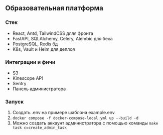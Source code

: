 ## Образовательная платформа
### Стек
- React, Antd, TailwindCSS длля фронта
- FastAPI, SQLAlchemy, Celery, Alembic для бека
- PostgreSQL, Redis бд
- K8s, Vault и Helm для деплоя
### Интеграции и фичи
- S3
- Kinescope API
- Sentry
- Панель администратора
### Запуск 
1. Создать .env на примере шаблона example.env
2. `docker compose -f docker-compose-local.yml up --build -d`
3. Можно создать аккаунт администратора с помощью команды `make task c=create_admin_task`
